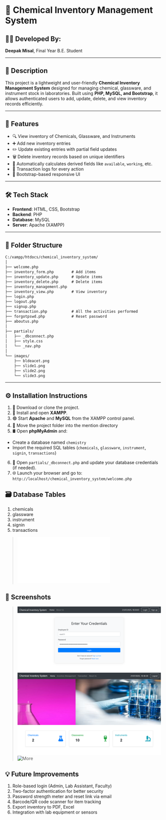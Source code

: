 # 🧪 Chemical Inventory Management System

## 👨‍🎓 Developed By:
**Deepak Misal**, Final Year B.E. Student  

---

## 📌 Description
This project is a lightweight and user-friendly **Chemical Inventory Management System** designed for managing chemical, glassware, and instrument stock in laboratories. Built using **PHP, MySQL, and Bootstrap**, it allows authenticated users to add, update, delete, and view inventory records efficiently.

---

## 🚀 Features
- 🔍 View inventory of Chemicals, Glassware, and Instruments
- ➕ Add new inventory entries
- ✏️ Update existing entries with partial field updates
- 🗑️ Delete inventory records based on unique identifiers
- 🧮 Automatically calculates derived fields like `available`, `working`, etc.
- 🔐 Transaction logs for every action
- 🎨 Bootstrap-based responsive UI

---

## 🛠️ Tech Stack
- **Frontend**: HTML, CSS, Bootstrap
- **Backend**: PHP
- **Database**: MySQL
- **Server**: Apache (XAMPP)

---

## 📁 Folder Structure
```
C:/xampp/htdocs/chemical_inventory_system/
│
├── welcome.php
├── inventory_form.php        # Add items
├── inventory_update.php      # Update items
├── inventory_delete.php      # Delete items
├── inventory_management.php  
├── inventory_view.php        # View inventory
├── login.php
├── logout.php
├── signup.php
├── transaction.php           # All the activities performed
├── forgotpswd.php            # Reset password
├── aboutus.php
│
├── partials/
│   ├── _dbconnect.php
│   ├── style.css
│   └── _nav.php
│
└── images/
    ├── bldeacet.png
    ├── slide1.png
    ├── slide2.png
    └── slide3.png
 ```

---

## ⚙️ Installation Instructions

1. 🔽 Download or clone the project.
2. 🧰 Install and open **XAMPP**.
3. 🟢 Start **Apache** and **MySQL** from the XAMPP control panel.
4. 📂 Move the project folder into the mention directory
5. 🛢️ Open **phpMyAdmin** and:
- Create a database named `chemistry`
- Import the required SQL tables (`chemicals`, `glassware`, `instrument`, `signin`, `transactions`)
6. 🔧 Open `partials/_dbconnect.php` and update your database credentials (if needed).
7. 🌐 Launch your browser and go to:
    ```http://localhost/chemical_inventory_system/welcome.php```

## 🗃️ Database Tables
1. chemicals
2. glassware
3. instrument
4. signin
5. transactions
> ![SQL code for database setup](database/chemistry.sql)

## 📸 Screenshots
> ![Sample Output](screenshots/login-inventory-system.png)
> ![Sample Output](screenshots/home_page.png)
> ![More](screenshots)

## 💡 Future Improvements
1. Role-based login (Admin, Lab Assistant, Faculty)
2. Two-factor authentication for better security
3. Password strength meter and reset link via email
4. Barcode/QR code scanner for item tracking
5. Export inventory to PDF, Excel
6. Integration with lab equipment or sensors

